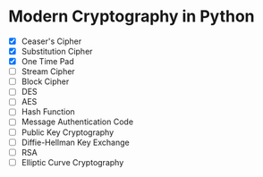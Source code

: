 # Modern Cryptography in Python

- [x] Ceaser's Cipher
- [x] Substitution Cipher
- [x] One Time Pad
- [ ] Stream Cipher
- [ ] Block Cipher
- [ ] DES
- [ ] AES
- [ ] Hash Function
- [ ] Message Authentication Code
- [ ] Public Key Cryptography
- [ ] Diffie-Hellman Key Exchange
- [ ] RSA
- [ ] Elliptic Curve Cryptography